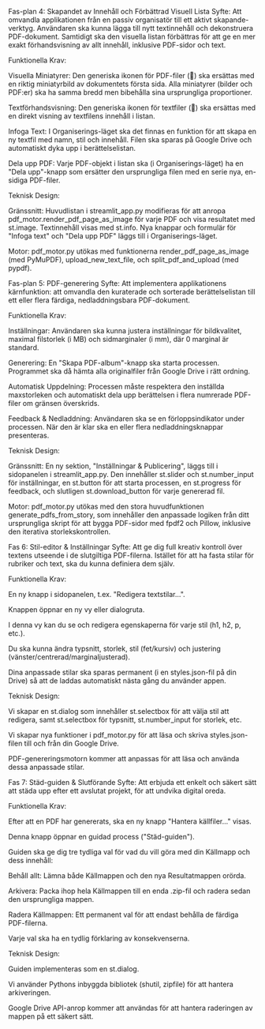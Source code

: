 Fas-plan 4: Skapandet av Innehåll och Förbättrad Visuell Lista
Syfte: Att omvandla applikationen från en passiv organisatör till ett aktivt skapande-verktyg. Användaren ska kunna lägga till nytt textinnehåll och dekonstruera PDF-dokument. Samtidigt ska den visuella listan förbättras för att ge en mer exakt förhandsvisning av allt innehåll, inklusive PDF-sidor och text.

Funktionella Krav:

Visuella Miniatyrer: Den generiska ikonen för PDF-filer (📑) ska ersättas med en riktig miniatyrbild av dokumentets första sida. Alla miniatyrer (bilder och PDF:er) ska ha samma bredd men bibehålla sina ursprungliga proportioner.

Textförhandsvisning: Den generiska ikonen för textfiler (📄) ska ersättas med en direkt visning av textfilens innehåll i listan.

Infoga Text: I Organiserings-läget ska det finnas en funktion för att skapa en ny textfil med namn, stil och innehåll. Filen ska sparas på Google Drive och automatiskt dyka upp i berättelselistan.

Dela upp PDF: Varje PDF-objekt i listan ska (i Organiserings-läget) ha en "Dela upp"-knapp som ersätter den ursprungliga filen med en serie nya, en-sidiga PDF-filer.

Teknisk Design:

Gränssnitt: Huvudlistan i streamlit_app.py modifieras för att anropa pdf_motor.render_pdf_page_as_image för varje PDF och visa resultatet med st.image. Textinnehåll visas med st.info. Nya knappar och formulär för "Infoga text" och "Dela upp PDF" läggs till i Organiserings-läget.

Motor: pdf_motor.py utökas med funktionerna render_pdf_page_as_image (med PyMuPDF), upload_new_text_file, och split_pdf_and_upload (med pypdf).

Fas-plan 5: PDF-generering
Syfte: Att implementera applikationens kärnfunktion: att omvandla den kuraterade och sorterade berättelselistan till ett eller flera färdiga, nedladdningsbara PDF-dokument.

Funktionella Krav:

Inställningar: Användaren ska kunna justera inställningar för bildkvalitet, maximal filstorlek (i MB) och sidmarginaler (i mm), där 0 marginal är standard.

Generering: En "Skapa PDF-album"-knapp ska starta processen. Programmet ska då hämta alla originalfiler från Google Drive i rätt ordning.

Automatisk Uppdelning: Processen måste respektera den inställda maxstorleken och automatiskt dela upp berättelsen i flera numrerade PDF-filer om gränsen överskrids.

Feedback & Nedladdning: Användaren ska se en förloppsindikator under processen. När den är klar ska en eller flera nedladdningsknappar presenteras.

Teknisk Design:

Gränssnitt: En ny sektion, "Inställningar & Publicering", läggs till i sidopanelen i streamlit_app.py. Den innehåller st.slider och st.number_input för inställningar, en st.button för att starta processen, en st.progress för feedback, och slutligen st.download_button för varje genererad fil.

Motor: pdf_motor.py utökas med den stora huvudfunktionen generate_pdfs_from_story, som innehåller den anpassade logiken från ditt ursprungliga skript för att bygga PDF-sidor med fpdf2 och Pillow, inklusive den iterativa storlekskontrollen.

Fas 6: Stil-editor & Inställningar
Syfte: Att ge dig full kreativ kontroll över textens utseende i de slutgiltiga PDF-filerna. Istället för att ha fasta stilar för rubriker och text, ska du kunna definiera dem själv.

Funktionella Krav:

En ny knapp i sidopanelen, t.ex. "Redigera textstilar...".

Knappen öppnar en ny vy eller dialogruta.

I denna vy kan du se och redigera egenskaperna för varje stil (h1, h2, p, etc.).

Du ska kunna ändra typsnitt, storlek, stil (fet/kursiv) och justering (vänster/centrerad/marginaljusterad).

Dina anpassade stilar ska sparas permanent (i en styles.json-fil på din Drive) så att de laddas automatiskt nästa gång du använder appen.

Teknisk Design:

Vi skapar en st.dialog som innehåller st.selectbox för att välja stil att redigera, samt st.selectbox för typsnitt, st.number_input for storlek, etc.

Vi skapar nya funktioner i pdf_motor.py för att läsa och skriva styles.json-filen till och från din Google Drive.

PDF-genereringsmotorn kommer att anpassas för att läsa och använda dessa anpassade stilar.

Fas 7: Städ-guiden & Slutförande
Syfte: Att erbjuda ett enkelt och säkert sätt att städa upp efter ett avslutat projekt, för att undvika digital oreda.

Funktionella Krav:

Efter att en PDF har genererats, ska en ny knapp "Hantera källfiler..." visas.

Denna knapp öppnar en guidad process ("Städ-guiden").

Guiden ska ge dig tre tydliga val för vad du vill göra med din Källmapp och dess innehåll:

Behåll allt: Lämna både Källmappen och den nya Resultatmappen orörda.

Arkivera: Packa ihop hela Källmappen till en enda .zip-fil och radera sedan den ursprungliga mappen.

Radera Källmappen: Ett permanent val för att endast behålla de färdiga PDF-filerna.

Varje val ska ha en tydlig förklaring av konsekvenserna.

Teknisk Design:

Guiden implementeras som en st.dialog.

Vi använder Pythons inbyggda bibliotek (shutil, zipfile) för att hantera arkiveringen.

Google Drive API-anrop kommer att användas för att hantera raderingen av mappen på ett säkert sätt.
